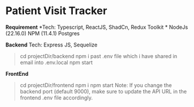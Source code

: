 # Patient Visit Tracker

**Requirement**
*Tech: Typescript, ReactJS, ShadCn, Redux Toolkit *
NodeJs (22.16.0)
NPM (11.4.1)
Postgres

**Backend**
Tech: Express JS, Sequelize
> cd projectDir/backend
> npm i
> past .env file which i have shared in email into .env.local
> npm start

**FrontEnd**
> cd projectDir/frontend
> npm i
> npm start
Note: If you change the backend port (default 9000), make sure to update the API URL in the frontend .env file accordingly.
